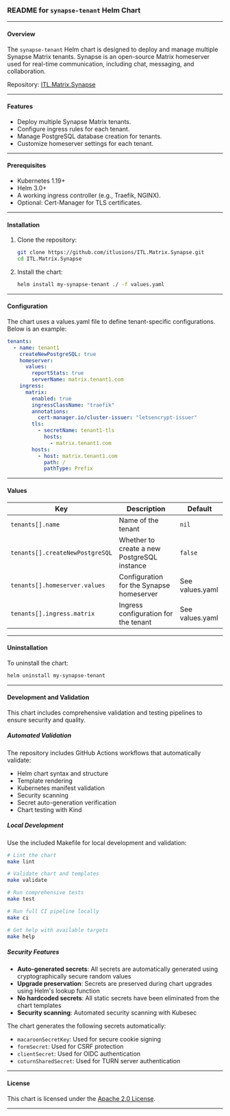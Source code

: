 ### README for `synapse-tenant` Helm Chart

---

#### Overview
The `synapse-tenant` Helm chart is designed to deploy and manage multiple Synapse Matrix tenants. Synapse is an open-source Matrix homeserver used for real-time communication, including chat, messaging, and collaboration.

Repository: [ITL.Matrix.Synapse](https://github.com/itlusions/ITL.Matrix.Synapse)

---

#### Features
- Deploy multiple Synapse Matrix tenants.
- Configure ingress rules for each tenant.
- Manage PostgreSQL database creation for tenants.
- Customize homeserver settings for each tenant.

---

#### Prerequisites
- Kubernetes 1.19+
- Helm 3.0+
- A working ingress controller (e.g., Traefik, NGINX).
- Optional: Cert-Manager for TLS certificates.

---

#### Installation

1. Clone the repository:
   ```bash
   git clone https://github.com/itlusions/ITL.Matrix.Synapse.git
   cd ITL.Matrix.Synapse
   ```

2. Install the chart:
   ```bash
   helm install my-synapse-tenant ./ -f values.yaml
   ```

---

#### Configuration

The chart uses a values.yaml file to define tenant-specific configurations. Below is an example:

```yaml
tenants:
  - name: tenant1
    createNewPostgreSQL: true
    homeserver:
      values:
        reportStats: true
        serverName: matrix.tenant1.com
    ingress:
      matrix:
        enabled: true
        ingressClassName: "traefik"
        annotations:
          cert-manager.io/cluster-issuer: "letsencrypt-issuer"
        tls:
          - secretName: tenant1-tls
            hosts:
              - matrix.tenant1.com
        hosts:
          - host: matrix.tenant1.com
            path: /
            pathType: Prefix
```

---

#### Values

| Key                              | Description                                   | Default              |
|----------------------------------|-----------------------------------------------|----------------------|
| `tenants[].name`                 | Name of the tenant                           | `nil`                |
| `tenants[].createNewPostgreSQL`  | Whether to create a new PostgreSQL instance  | `false`              |
| `tenants[].homeserver.values`    | Configuration for the Synapse homeserver     | See values.yaml    |
| `tenants[].ingress.matrix`       | Ingress configuration for the tenant         | See values.yaml    |

---

#### Uninstallation

To uninstall the chart:
```bash
helm uninstall my-synapse-tenant
```

---

#### Development and Validation

This chart includes comprehensive validation and testing pipelines to ensure security and quality.

##### Automated Validation
The repository includes GitHub Actions workflows that automatically validate:
- Helm chart syntax and structure
- Template rendering
- Kubernetes manifest validation
- Security scanning
- Secret auto-generation verification
- Chart testing with Kind

##### Local Development
Use the included Makefile for local development and validation:

```bash
# Lint the chart
make lint

# Validate chart and templates
make validate

# Run comprehensive tests
make test

# Run full CI pipeline locally
make ci

# Get help with available targets
make help
```

##### Security Features
- **Auto-generated secrets**: All secrets are automatically generated using cryptographically secure random values
- **Upgrade preservation**: Secrets are preserved during chart upgrades using Helm's lookup function
- **No hardcoded secrets**: All static secrets have been eliminated from the chart templates
- **Security scanning**: Automated security scanning with Kubesec

The chart generates the following secrets automatically:
- `macaroonSecretKey`: Used for secure cookie signing
- `formSecret`: Used for CSRF protection
- `clientSecret`: Used for OIDC authentication
- `coturnSharedSecret`: Used for TURN server authentication

---

#### License
This chart is licensed under the [Apache 2.0 License](https://www.apache.org/licenses/LICENSE-2.0).

---
